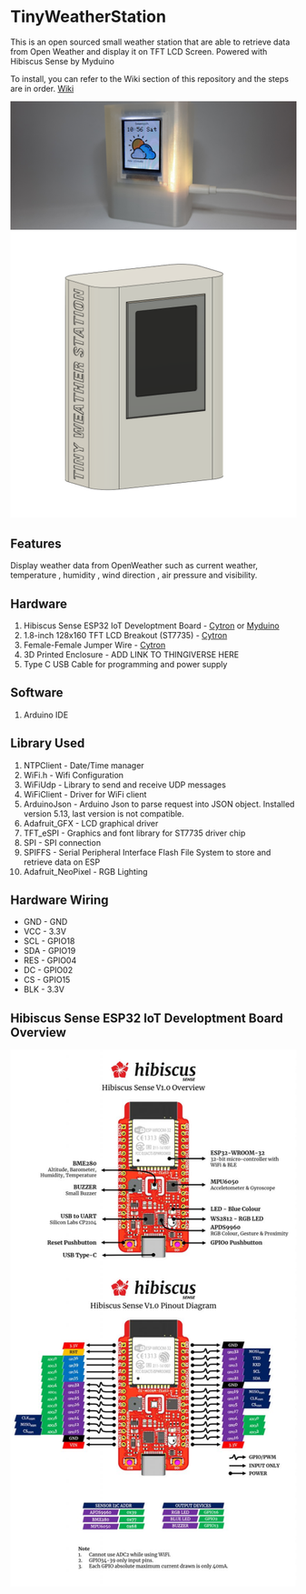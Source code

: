 # TinyWeatherStation
This is an open sourced small weather station that are able to retrieve data from Open Weather and display it on TFT LCD Screen. Powered with Hibiscus Sense by Myduino

To install, you can refer to the Wiki section of this repository and the steps are in order. [Wiki](https://github.com/NaimFuad/TinyWeatherStation/wiki)

![](https://github.com/NaimFuad/TinyWeatherStation/blob/main/Image/Weather%20Station%20FULL.jpg)
![](https://github.com/NaimFuad/TinyWeatherStation/blob/main/Image/Weather%20Station%20RIGHT.png)

## Features

Display weather data from OpenWeather such as current weather, temperature , humidity , wind direction , air pressure and visibility. 

## Hardware

1. Hibiscus Sense ESP32 IoT Developtment Board - [Cytron](https://my.cytron.io/p-hibiscus-sense-esp32-iot-development-board?search=hibiscus&description=1) or [Myduino](https://myduino.com/product/myd-036/)
2. 1.8-inch 128x160 TFT LCD Breakout (ST7735) - [Cytron](https://my.cytron.io/p-1.44-inch-128x128-tft-lcd-breakout-st7735?search=st7735&description=1)
3. Female-Female Jumper Wire - [Cytron](https://my.cytron.io/p-40-ways-female-to-female-jumper-wire?search=jumper%20wire&description=1)
4. 3D Printed Enclosure - ADD LINK TO THINGIVERSE HERE
5. Type C USB Cable for programming and power supply

## Software

1. Arduino IDE

## Library Used
1. NTPClient         -   Date/Time manager 
2. WiFi.h            -   Wifi Configuration
3. WiFiUdp           -   Library to send and receive UDP messages
4. WiFiClient        -   Driver for WiFi client
5. ArduinoJson       -   Arduino Json to parse request into JSON object. Installed version 5.13, last version is not compatible.
6. Adafruit_GFX      -   LCD graphical driver
7. TFT_eSPI          -   Graphics and font library for ST7735 driver chip
8. SPI               -   SPI connection
9. SPIFFS            -   Serial Peripheral Interface Flash File System to store and retrieve data on ESP
10. Adafruit_NeoPixel -   RGB Lighting

## Hardware Wiring

* GND - GND
* VCC - 3.3V
* SCL - GPIO18
* SDA - GPIO19
* RES - GPIO04
* DC - GPIO02
* CS - GPIO15
* BLK - 3.3V

## Hibiscus Sense ESP32 IoT Developtment Board  Overview

![Hibiscus Sense Overview](https://github.com/NaimFuad/TinyWeatherStation/blob/main/Image/Hibiscus-Sense-V1.0-Overview.jpg)
